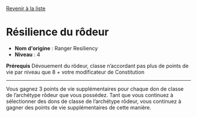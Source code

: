 [Revenir à la liste](..)

# Résilience du rôdeur

 * **Nom d'origine** : Ranger Resiliency
 * **Niveau** : 4


<p><strong>Prérequis</strong> Dévouement du rôdeur, classe n’accordant pas plus de points de vie par niveau que 8 + votre modificateur de Constitution</p>
<hr>
<p>Vous gagnez 3 points de vie supplémentaires pour chaque don de classe de l’archétype rôdeur que vous possédez. Tant que vous continuez à sélectionner des dons de classe de l’archétype rôdeur, vous continuez à gagner des points de vie supplémentaires de cette manière.</p>